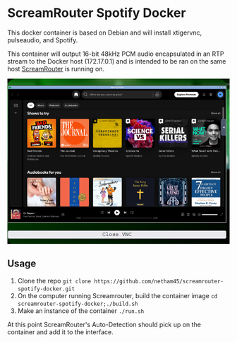 # ScreamRouter Spotify Docker

This docker container is based on Debian and will install xtigervnc, pulseaudio, and Spotify.

This container will output 16-bit 48kHz PCM audio encapsulated in an RTP stream to the Docker host (172.17.0.1) and is intended to be ran on the same host [ScreamRouter](https://github.com/netham45/screamrouter) is running on.

![Screenshot of Spotify in ScreamRouter](/images/spotify.png)

## Usage

1. Clone the repo ```git clone https://github.com/netham45/screamrouter-spotify-docker.git```
2. On the computer running Screamrouter, build the container image ```cd screamrouter-spotify-docker;./build.sh```
3. Make an instance of the container ```./run.sh```

At this point ScreamRouter's Auto-Detection should pick up on the container and add it to the interface.
